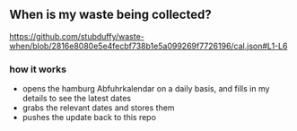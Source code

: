 ## When is my waste being collected?
  https://github.com/stubduffy/waste-when/blob/2816e8080e5e4fecbf738b1e5a099269f7726196/cal.json#L1-L6
  
  ### how it works
  - opens the hamburg Abfuhrkalendar on a daily basis, and fills in my details to see the latest dates
  - grabs the relevant dates and stores them
  - pushes the update back to this repo
  
